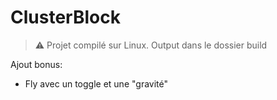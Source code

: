 # ClusterBlock

> :warning: Projet compilé sur Linux. Output dans le dossier build

Ajout bonus:
* Fly avec un toggle et une "gravité"
